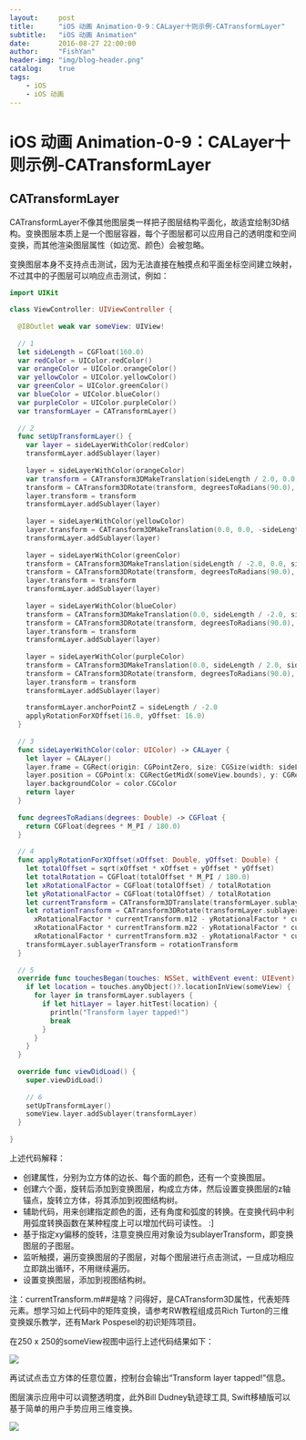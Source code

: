 ```yaml
---
layout:     post
title:      "iOS 动画 Animation-0-9：CALayer十则示例-CATransformLayer"
subtitle:   "iOS 动画 Animation"
date:       2016-08-27 22:00:00
author:     "FishYan"
header-img: "img/blog-header.png" 
catalog:    true
tags:
    - iOS
    - iOS 动画
---
```


# iOS 动画 Animation-0-9：CALayer十则示例-CATransformLayer

## CATransformLayer

CATransformLayer不像其他图层类一样把子图层结构平面化，故适宜绘制3D结构。变换图层本质上是一个图层容器，每个子图层都可以应用自己的透明度和空间变换，而其他渲染图层属性（如边宽、颜色）会被忽略。

变换图层本身不支持点击测试，因为无法直接在触摸点和平面坐标空间建立映射，不过其中的子图层可以响应点击测试，例如：

```swift
import UIKit
  
class ViewController: UIViewController {
  
  @IBOutlet weak var someView: UIView!
  
  // 1
  let sideLength = CGFloat(160.0)
  var redColor = UIColor.redColor()
  var orangeColor = UIColor.orangeColor()
  var yellowColor = UIColor.yellowColor()
  var greenColor = UIColor.greenColor()
  var blueColor = UIColor.blueColor()
  var purpleColor = UIColor.purpleColor()
  var transformLayer = CATransformLayer()
  
  // 2
  func setUpTransformLayer() {
    var layer = sideLayerWithColor(redColor)
    transformLayer.addSublayer(layer)
  
    layer = sideLayerWithColor(orangeColor)
    var transform = CATransform3DMakeTranslation(sideLength / 2.0, 0.0, sideLength / -2.0)
    transform = CATransform3DRotate(transform, degreesToRadians(90.0), 0.0, 1.0, 0.0)
    layer.transform = transform
    transformLayer.addSublayer(layer)
  
    layer = sideLayerWithColor(yellowColor)
    layer.transform = CATransform3DMakeTranslation(0.0, 0.0, -sideLength)
    transformLayer.addSublayer(layer)
  
    layer = sideLayerWithColor(greenColor)
    transform = CATransform3DMakeTranslation(sideLength / -2.0, 0.0, sideLength / -2.0)
    transform = CATransform3DRotate(transform, degreesToRadians(90.0), 0.0, 1.0, 0.0)
    layer.transform = transform
    transformLayer.addSublayer(layer)
  
    layer = sideLayerWithColor(blueColor)
    transform = CATransform3DMakeTranslation(0.0, sideLength / -2.0, sideLength / -2.0)
    transform = CATransform3DRotate(transform, degreesToRadians(90.0), 1.0, 0.0, 0.0)
    layer.transform = transform
    transformLayer.addSublayer(layer)
  
    layer = sideLayerWithColor(purpleColor)
    transform = CATransform3DMakeTranslation(0.0, sideLength / 2.0, sideLength / -2.0)
    transform = CATransform3DRotate(transform, degreesToRadians(90.0), 1.0, 0.0, 0.0)
    layer.transform = transform
    transformLayer.addSublayer(layer)
  
    transformLayer.anchorPointZ = sideLength / -2.0
    applyRotationForXOffset(16.0, yOffset: 16.0)
  }
  
  // 3
  func sideLayerWithColor(color: UIColor) -> CALayer {
    let layer = CALayer()
    layer.frame = CGRect(origin: CGPointZero, size: CGSize(width: sideLength, height: sideLength))
    layer.position = CGPoint(x: CGRectGetMidX(someView.bounds), y: CGRectGetMidY(someView.bounds))
    layer.backgroundColor = color.CGColor
    return layer
  }
  
  func degreesToRadians(degrees: Double) -> CGFloat {
    return CGFloat(degrees * M_PI / 180.0)
  }
  
  // 4
  func applyRotationForXOffset(xOffset: Double, yOffset: Double) {
    let totalOffset = sqrt(xOffset * xOffset + yOffset * yOffset)
    let totalRotation = CGFloat(totalOffset * M_PI / 180.0)
    let xRotationalFactor = CGFloat(totalOffset) / totalRotation
    let yRotationalFactor = CGFloat(totalOffset) / totalRotation
    let currentTransform = CATransform3DTranslate(transformLayer.sublayerTransform, 0.0, 0.0, 0.0)
    let rotationTransform = CATransform3DRotate(transformLayer.sublayerTransform, totalRotation,
      xRotationalFactor * currentTransform.m12 - yRotationalFactor * currentTransform.m11,
      xRotationalFactor * currentTransform.m22 - yRotationalFactor * currentTransform.m21,
      xRotationalFactor * currentTransform.m32 - yRotationalFactor * currentTransform.m31)
    transformLayer.sublayerTransform = rotationTransform
  }
  
  // 5
  override func touchesBegan(touches: NSSet, withEvent event: UIEvent) {
    if let location = touches.anyObject()?.locationInView(someView) {
      for layer in transformLayer.sublayers {
        if let hitLayer = layer.hitTest(location) {
          println("Transform layer tapped!")
          break
        }
      }
    }
  }
  
  override func viewDidLoad() {
    super.viewDidLoad()
  
    // 6
    setUpTransformLayer()
    someView.layer.addSublayer(transformLayer)
  }
  
}
```
上述代码解释：

- 创建属性，分别为立方体的边长、每个面的颜色，还有一个变换图层。
- 创建六个面，旋转后添加到变换图层，构成立方体，然后设置变换图层的z轴锚点，旋转立方体，将其添加到视图结构树。
- 辅助代码，用来创建指定颜色的面，还有角度和弧度的转换。在变换代码中利用弧度转换函数在某种程度上可以增加代码可读性。 :]
- 基于指定xy偏移的旋转，注意变换应用对象设为sublayerTransform，即变换图层的子图层。
- 监听触摸，遍历变换图层的子图层，对每个图层进行点击测试，一旦成功相应立即跳出循环，不用继续遍历。
- 设置变换图层，添加到视图结构树。

注：currentTransform.m##是啥？问得好，是CATransform3D属性，代表矩阵元素。想学习如上代码中的矩阵变换，请参考RW教程组成员Rich Turton的三维变换娱乐教学，还有Mark Pospesel的初识矩阵项目。

在250 x 250的someView视图中运行上述代码结果如下：

![](http://cc.cocimg.com/api/uploads/20150318/1426649245764582.png)

再试试点击立方体的任意位置，控制台会输出“Transform layer tapped!”信息。

图层演示应用中可以调整透明度，此外Bill Dudney轨迹球工具, Swift移植版可以基于简单的用户手势应用三维变换。

![](http://cc.cocimg.com/api/uploads/20150318/1426649284464542.png)
